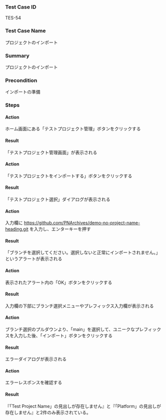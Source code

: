 ### Test Case ID
TES-54

### Test Case Name
プロジェクトのインポート

### Summary
プロジェクトのインポート

### Precondition
インポートの準備

### Steps

#### Action
ホーム画面にある「テストプロジェクト管理」ボタンをクリックする
#### Result
「テストプロジェクト管理画面」が表示される

#### Action
「テストプロジェクトをインポートする」ボタンをクリックする
#### Result
「テストプロジェクト選択」ダイアログが表示される

#### Action
入力欄に https://github.com/PNArchives/demo-no-project-name-heading.git を入力し、エンターキーを押す
#### Result
「ブランチを選択してください。選択しないと正常にインポートされません。」というアラートが表示される

#### Action
表示されたアラート内の「OK」ボタンをクリックする
#### Result
入力欄の下部にブランチ選択メニューやプレフィックス入力欄が表示される

#### Action
ブランチ選択のプルダウンより、「main」を選択して、ユニークなプレフィックスを入力した後、「インポート」ボタンをクリックする
#### Result
エラーダイアログが表示される

#### Action
エラーレスポンスを確認する
#### Result
『「Test Project Name」の見出しが存在しません』と『「Platform」の見出しが存在しません』と2件のみ表示されている。
